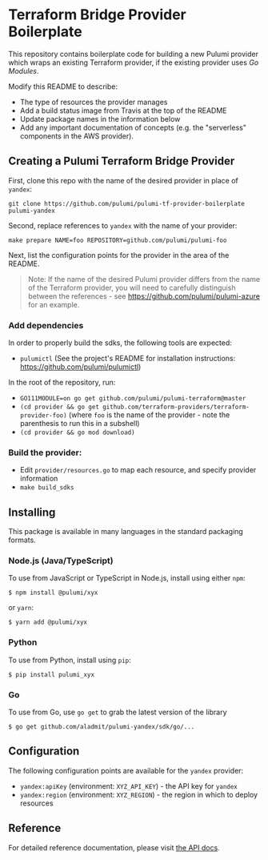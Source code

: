 # Terraform Bridge Provider Boilerplate

This repository contains boilerplate code for building a new Pulumi provider which wraps an existing
Terraform provider, if the existing provider uses _Go Modules_.

Modify this README to describe:

- The type of resources the provider manages
- Add a build status image from Travis at the top of the README
- Update package names in the information below
- Add any important documentation of concepts (e.g. the "serverless" components in the AWS provider).

## Creating a Pulumi Terraform Bridge Provider

First, clone this repo with the name of the desired provider in place of `yandex`:

```
git clone https://github.com/pulumi/pulumi-tf-provider-boilerplate pulumi-yandex
```

Second, replace references to `yandex` with the name of your provider:

```
make prepare NAME=foo REPOSITORY=github.com/pulumi/pulumi-foo
```

Next, list the configuration points for the provider in the area of the README.


> Note: If the name of the desired Pulumi provider differs from the name of the Terraform provider, you will need to carefully distinguish between the references - see https://github.com/pulumi/pulumi-azure for an example.

### Add dependencies

In order to properly build the sdks, the following tools are expected:
- `pulumictl` (See the project's README for installation instructions: https://github.com/pulumi/pulumictl)

In the root of the repository, run:

- `GO111MODULE=on go get github.com/pulumi/pulumi-terraform@master`
- `(cd provider && go get github.com/terraform-providers/terraform-provider-foo)`  (where `foo` is the name of the provider - note the parenthesis to run this in a subshell)
- `(cd provider && go mod download)`

### Build the provider:

- Edit `provider/resources.go` to map each resource, and specify provider information
- `make build_sdks`

## Installing

This package is available in many languages in the standard packaging formats.

### Node.js (Java/TypeScript)

To use from JavaScript or TypeScript in Node.js, install using either `npm`:

    $ npm install @pulumi/xyx

or `yarn`:

    $ yarn add @pulumi/xyx

### Python

To use from Python, install using `pip`:

    $ pip install pulumi_xyx

### Go

To use from Go, use `go get` to grab the latest version of the library

    $ go get github.com/aladmit/pulumi-yandex/sdk/go/...

## Configuration

The following configuration points are available for the `yandex` provider:

- `yandex:apiKey` (environment: `XYZ_API_KEY`) - the API key for `yandex`
- `yandex:region` (environment: `XYZ_REGION`) - the region in which to deploy resources

## Reference

For detailed reference documentation, please visit [the API docs][1].


[1]: https://www.pulumi.com/docs/reference/pkg/x/
